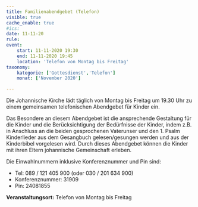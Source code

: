 ```yaml
---
title: Familienabendgebet (Telefon)
visible: true
cache_enable: true
#ics: 
date: 11-11-20
rule: 
event:
	start: 11-11-2020 19:30
	end: 11-11-2020 19:45
	location: 'Telefon von Montag bis Freitag'
taxonomy:
	kategorie: ['Gottesdienst','Telefon']
	monat: ['November 2020']

---
```

Die Johannische Kirche lädt täglich von Montag bis Freitag um 19.30 Uhr zu einem gemeinsamen telefonischen Abendgebet für Kinder ein.

Das Besondere an diesem Abendgebet ist die ansprechende Gestaltung für die Kinder und die Berücksichtigung der Bedürfnisse der Kinder, indem z.B. in Anschluss an die beiden gesprochenen Vaterunser und den 1. Psalm Kinderlieder aus dem Gesangbuch gelesen/gesungen werden und aus der Kinderbibel vorgelesen wird. Durch dieses Abendgebet können die Kinder mit ihren Eltern johannische Gemeinschaft erleben.

Die Einwahlnummern inklusive Konferenznummer und Pin sind:
* Tel: 089 / 121 405 900 (oder 030 / 201 634 900)
* Konferenznummer: 31909 
* Pin: 24081855



**Veranstaltungsort:** Telefon von Montag bis Freitag

